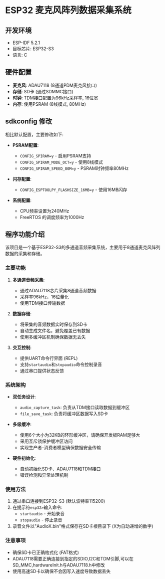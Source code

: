 # ESP32 麦克风阵列数据采集系统

## 开发环境

- ESP-IDF 5.2.1
- 目标芯片: ESP32-S3
- 语言: C

## 硬件配置

- **麦克风**: ADAU7118 (8通道PDM麦克风接口)
- **存储**: SD卡 (通过SDMMC接口)
- **时钟**: TDM接口配置为96kHz采样率, 16位宽
- **内存**: 使用PSRAM (8线模式, 80MHz)

## sdkconfig 修改

相比默认配置，主要修改如下:

- **PSRAM配置**:
  - `CONFIG_SPIRAM=y` - 启用PSRAM支持
  - `CONFIG_SPIRAM_MODE_OCT=y` - 使用8线模式
  - `CONFIG_SPIRAM_SPEED_80M=y` - PSRAM时钟频率80MHz

- **闪存配置**:
  - `CONFIG_ESPTOOLPY_FLASHSIZE_16MB=y` - 使用16MB闪存

- **系统配置**:
   - CPU频率设置为240MHz
   - FreeRTOS 的调度频率为1000Hz

## 程序功能介绍

该项目是一个基于ESP32-S3的多通道音频采集系统，主要用于8通道麦克风阵列数据的采集和存储。

### 主要功能

1. **多通道音频采集**:
   - 通过ADAU7118芯片采集8通道音频数据
   - 采样率96kHz，16位量化
   - 使用TDM接口传输数据

2. **数据存储**:
   - 将采集的音频数据实时保存到SD卡
   - 自动生成文件名，避免覆盖已有数据
   - 使用多缓冲区机制确保数据无丢失

3. **交互控制**:
   - 提供UART命令行界面 (REPL)
   - 支持`startaudio`和`stopaudio`命令控制录音
   - 通过串口提供状态反馈

### 系统架构

- **双任务设计**:
  - `audio_capture_task`: 负责从TDM接口读取数据到缓冲区
  - `file_save_task`: 负责将缓冲区数据写入SD卡

- **多级缓冲**:
  - 使用6个大小为32KB的环形缓冲区，请确保开发板RAM足够大
  - 采用互斥锁保护缓冲区访问
  - 实现生产者-消费者模型确保数据安全传输

- **硬件初始化**:
  - 自动初始化SD卡、ADAU7118和TDM接口
  - 错误检测和异常处理机制

### 使用方法

1. 通过串口连接到ESP32-S3 (默认波特率115200)
2. 在提示符`esp32>`输入命令:
   - `startaudio` - 开始录音
   - `stopaudio` - 停止录音
3. 录音文件以"AudioX.bin"格式保存在SD卡根目录下 (X为自动递增的数字)

### 注意事项

- 确保SD卡已正确格式化 (FAT格式)
- ADAU7118需要正确连接到指定的SDIO,I2C和TDM引脚,可以在SD_MMC,hardwareInit.h与ADAU7118.h中修改
- 使用高速SD卡以确保不会因写入速度导致数据丢失